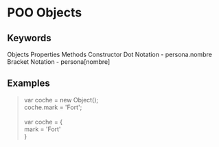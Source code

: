# POO Objects
## Keywords
Objects
Properties
Methods
Constructor
Dot Notation		- persona.nombre
Bracket Notation	- persona[nombre]

## Examples
> var coche = new Object(); <br/>
> coche.mark = 'Fort'; <br/>
> <br/>
> var coche = { <br/>
>	mark = 'Fort' <br/>
>} 